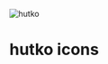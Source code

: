 ![hutko](https://hutko.org/wp-content/plugins/g-blocks/template-parts/svg/logos/logo.svg)
# hutko icons